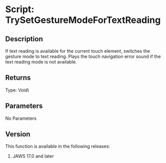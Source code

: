 # Script: TrySetGestureModeForTextReading

## Description

If text reading is available for the current touch element, switches the
gesture mode to text reading. Plays the touch navigation error sound if
the text reading mode is not available.

## Returns

Type: Void\

## Parameters

No Parameters

## Version

This function is available in the following releases:

1.  JAWS 17.0 and later

